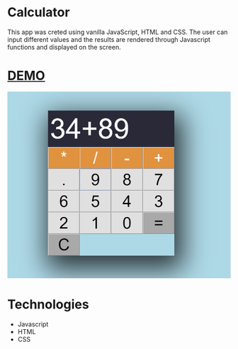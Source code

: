 # Calculator

This app was creted using vanilla JavaScript, HTML and CSS. The user can input different values and the results are rendered through Javascript functions and displayed on the screen.

# [DEMO](https://my-calculator1.netlify.com/)

![Calculator](calculator.PNG)


# Technologies
* Javascript
* HTML
* CSS